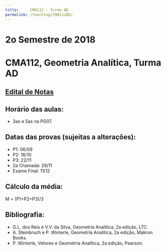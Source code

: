 ```yaml
---
title:     CMA112 - Turma AD
permalink: /teaching/CMA112AD/
---
```

# 2o Semestre de 2018
# CMA112, Geometria Analítica, Turma AD

## [Edital de Notas](https://docs.google.com/spreadsheets/d/e/2PACX-1vRNI9IuZKBmJnrGOZyqIKr-wQ2LsyMGfY6PNG3SEnKZ_A4ZLfeYJ3w7XlTlEWT9nmyC-ajDEqjT1n8I/pubhtml?gid=1531258652&single=true)

## Horário das aulas:
- 3as e 5as na PG07.

## Datas das provas (sujeitas a alterações):
- P1: 06/09
- P2: 16/10
- P3: 22/11
- 2a Chamada: 29/11
- Exame Final: 11/12

## Cálculo da média:
M = (P1+P2+P3)/3

## Bibliografia:
- G.L. dos Reis e V.V. da Silva, Geometria Analítica, 2a edição, LTC.
- A. Steinbruch e P. Winterle, Geometria Analítica, 2a edição, Makron Books.
- P. Winterle, Vetores e Geometria Analítica, 2a edição, Pearson.
